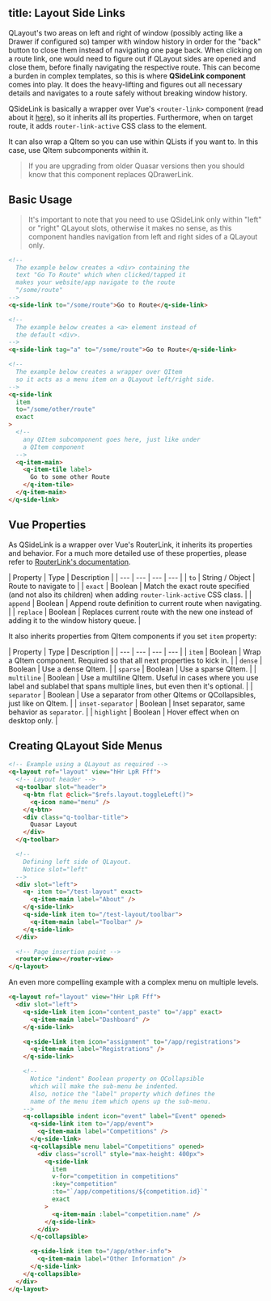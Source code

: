 title: Layout Side Links
---
QLayout's two areas on left and right of window (possibly acting like a Drawer if configured so) tamper with window history in order for the "back" button to close them instead of navigating one page back.  When clicking on a route link, one would need to figure out if QLayout sides are opened and close them, before finally navigating the respective route. This can become a burden in complex templates, so this is where **QSideLink component** comes into play. It does the heavy-lifting and figures out all necessary details and navigates to a route safely without breaking window history.

QSideLink is basically a wrapper over Vue's `<router-link>` component (read about it [here](http://router.vuejs.org/en/api/router-link.html)), so it inherits all its properties. Furthermore, when on target route, it adds `router-link-active` CSS class to the element.

It can also wrap a QItem so you can use within QLists if you want to. In this case, use QItem subcomponents within it.

> If you are upgrading from older Quasar versions then you should know that this component replaces QDrawerLink.

## Basic Usage
> It's important to note that you need to use QSideLink only within "left" or "right" QLayout slots, otherwise it makes no sense, as this component handles navigation from left and right sides of a QLayout only.

```html
<!--
  The example below creates a <div> containing the
  text "Go To Route" which when clicked/tapped it
  makes your website/app navigate to the route
  "/some/route"
-->
<q-side-link to="/some/route">Go to Route</q-side-link>

<!--
  The example below creates a <a> element instead of
  the default <div>.
-->
<q-side-link tag="a" to="/some/route">Go to Route</q-side-link>
```

```html
<!--
  The example below creates a wrapper over QItem
  so it acts as a menu item on a QLayout left/right side.
-->
<q-side-link
  item
  to="/some/other/route"
  exact
>
  <!--
    any QItem subcomponent goes here, just like under
    a QItem component
  -->
  <q-item-main>
    <q-item-tile label>
      Go to some other Route
    </q-item-tile>
  </q-item-main>
</q-side-link>
```

## Vue Properties
As QSideLink is a wrapper over Vue's RouterLink, it inherits its properties and behavior. For a much more detailed use of these properties, please refer to [RouterLink's documentation](http://router.vuejs.org/en/api/router-link.html).

| Property | Type | Description |
| --- | --- | --- | --- |
| `to` | String / Object | Route to navigate to |
| `exact` | Boolean | Match the exact route specified (and not also its children) when adding `router-link-active` CSS class. |
| `append` | Boolean | Append route definition to current route when navigating. |
| `replace` | Boolean | Replaces current route with the new one instead of adding it to the window history queue. |

It also inherits properties from QItem components if you set `item` property:

| Property | Type | Description |
| --- | --- | --- | --- |
| `item` | Boolean | Wrap a QItem component. Required so that all next properties to kick in. |
| `dense` | Boolean | Use a dense QItem. |
| `sparse` | Boolean | Use a sparse QItem. |
| `multiline` | Boolean | Use a multiline QItem. Useful in cases where you use label and sublabel that spans multiple lines, but even then it's optional. |
| `separator` | Boolean | Use a separator from other QItems or QCollapsibles, just like on QItem. |
| `inset-separator` | Boolean | Inset separator, same behavior as `separator`. |
| `highlight` | Boolean | Hover effect when on desktop only. |

## Creating QLayout Side Menus

```html
<!-- Example using a QLayout as required -->
<q-layout ref="layout" view="hHr LpR Fff">
  <!-- Layout header -->
  <q-toolbar slot="header">
    <q-btn flat @click="$refs.layout.toggleLeft()">
      <q-icon name="menu" />
    </q-btn>
    <div class="q-toolbar-title">
      Quasar Layout
    </div>
  </q-toolbar>

  <!--
    Defining left side of QLayout.
    Notice slot="left"
  -->
  <div slot="left">
    <q- item to="/test-layout" exact>
      <q-item-main label="About" />
    </q-side-link>
    <q-side-link item to="/test-layout/toolbar">
      <q-item-main label="Toolbar" />
    </q-side-link>
  </div>

  <!-- Page insertion point -->
  <router-view></router-view>
</q-layout>
```

An even more compelling example with a complex menu on multiple levels.
```html
<q-layout ref="layout" view="hHr LpR Fff">
  <div slot="left">
    <q-side-link item icon="content_paste" to="/app" exact>
      <q-item-main label="Dashboard" />
    </q-side-link>

    <q-side-link item icon="assignment" to="/app/registrations">
      <q-item-main label="Registrations" />
    </q-side-link>

    <!--
      Notice "indent" Boolean property on QCollapsible
      which will make the sub-menu be indented.
      Also, notice the "label" property which defines the
      name of the menu item which opens up the sub-menu.
    -->
    <q-collapsible indent icon="event" label="Event" opened>
      <q-side-link item to="/app/event">
        <q-item-main label="Competitions" />
      </q-side-link>
      <q-collapsible menu label="Competitions" opened>
        <div class="scroll" style="max-height: 400px">
          <q-side-link
            item
            v-for="competition in competitions"
            :key="competition"
            :to="`/app/competitions/${competition.id}`"
            exact
          >
            <q-item-main :label="competition.name" />
          </q-side-link>
        </div>
      </q-collapsible>

      <q-side-link item to="/app/other-info">
        <q-item-main label="Other Information" />
      </q-side-link>
    </q-collapsible>
  </div>
</q-layout>
```
